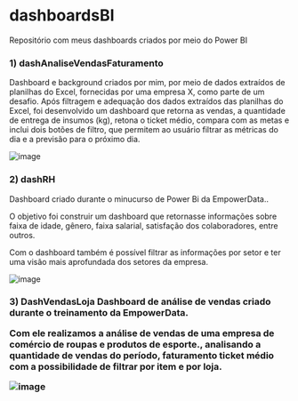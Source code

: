 # dashboardsBI
Repositório com meus dashboards criados por meio do Power BI

<h3 align="left"> 1) dashAnaliseVendasFaturamento </h3> 

Dashboard e background criados por mim, por meio de dados extraídos de planilhas do Excel, fornecidas por uma empresa X, como parte de um desafio. Após filtragem e adequação dos dados extraídos das planilhas do Excel, foi desenvolvido um dashboard que retorna as vendas, a quantidade de entrega de insumos (kg), retona o ticket médio, compara com as metas e inclui dois botões de filtro, que permitem ao usuário filtrar as métricas do dia e a previsão para o próximo dia.

![image](https://user-images.githubusercontent.com/86981990/192896050-a42a349a-b40c-4b35-90de-d54f7eb9e084.png)


<h3 align="left"> 2) dashRH </h3>

Dashboard criado durante o minucurso de Power Bi da EmpowerData..

O objetivo foi construir um dashboard que retornasse informações sobre faixa de idade, gênero, faixa salarial, satisfação dos colaboradores, entre outros.

Com o dashboard também é possível filtrar as informações por setor e ter uma visão mais aprofundada dos setores da empresa.

![image](https://user-images.githubusercontent.com/86981990/192828169-1ed3ac21-7b7e-4e47-b220-97a82412001f.png)




<h3 align="left"> 3) DashVendasLoja
Dashboard de análise de vendas criado durante o treinamento da EmpowerData. 

Com ele realizamos a análise de vendas de uma empresa de comércio de roupas e produtos de esporte., analisando a quantidade de vendas do período, faturamento ticket médio com a possibilidade de filtrar por item e por loja.

![image](https://user-images.githubusercontent.com/86981990/192830995-e4704c30-732d-4221-bfbf-28a3fe74f5b2.png)





